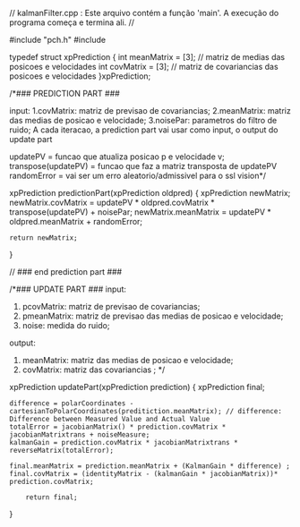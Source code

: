 // kalmanFilter.cpp : Este arquivo contém a função 'main'. A execução do programa começa e termina ali.
//

#include "pch.h"
#include <iostream>


typedef struct xpPrediction {
	int meanMatrix = [3]; // matriz de medias das posicoes e velocidades
	int covMatrix = [3]; // matriz de covariancias das posicoes e velocidades 
}xpPrediction;

/*### PREDICTION PART ###

input:
1.covMatrix: matriz de previsao de covariancias;
2.meanMatrix: matriz das medias de posicao e velocidade;
3.noisePar: parametros do filtro de ruido;
A cada iteracao, a prediction part vai usar como input, o output do update part

updatePV = funcao que atualiza posicao p e velocidade v;
transpose(updatePV) = funcao que faz a matriz transposta de updatePV
randomError = vai ser um erro aleatorio/admissivel para o ssl vision*/

xpPrediction predictionPart(xpPrediction oldpred) {
	xpPrediction newMatrix;
	newMatrix.covMatrix = updatePV * oldpred.covMatrix * transpose(updatePV) + noisePar;
	newMatrix.meanMatrix = updatePV * oldpred.meanMatrix + randomError;

	return newMatrix;
}

// ### end prediction part ###

/*### UPDATE PART ###
input:
1. pcovMatrix: matriz de previsao de covariancias;
2. pmeanMatrix: matriz de previsao das medias de posicao e velocidade;
3. noise: medida do ruido;

output:
1. meanMatrix: matriz das medias de posicao e velocidade;
2. covMatrix: matriz das covariancias ;
*/

xpPrediction updatePart(xpPrediction prediction) {
	xpPrediction final;

	difference = polarCoordinates - cartesianToPolarCoordinates(preditiction.meanMatrix); // difference: Difference between Measured Value and Actual Value
	totalError = jacobianMatrix() * prediction.covMatrix * jacobianMatrixtrans + noiseMeasure;
	kalmanGain = prediction.covMatrix * jacobianMatrixtrans * reverseMatrix(totalError);

	final.meanMatrix = prediction.meanMatrix + (KalmanGain * difference) ;
	final.covMatrix = (identityMatrix - (kalmanGain * jacobianMatrix))* prediction.covMatrix;

		return final;
}



